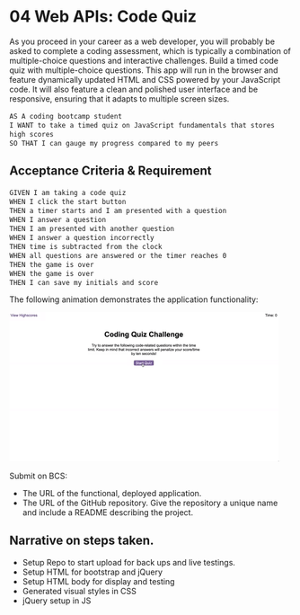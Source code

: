 # 04 Web APIs: Code Quiz

As you proceed in your career as a web developer, you will probably be asked to complete a coding assessment, which is typically a combination of multiple-choice questions and interactive challenges. Build a timed code quiz with multiple-choice questions. This app will run in the browser and feature dynamically updated HTML and CSS powered by your JavaScript code. It will also feature a clean and polished user interface and be responsive, ensuring that it adapts to multiple screen sizes.

```
AS A coding bootcamp student
I WANT to take a timed quiz on JavaScript fundamentals that stores high scores
SO THAT I can gauge my progress compared to my peers
```

## Acceptance Criteria & Requirement

```
GIVEN I am taking a code quiz
WHEN I click the start button
THEN a timer starts and I am presented with a question
WHEN I answer a question
THEN I am presented with another question
WHEN I answer a question incorrectly
THEN time is subtracted from the clock
WHEN all questions are answered or the timer reaches 0
THEN the game is over
WHEN the game is over
THEN I can save my initials and score
```

The following animation demonstrates the application functionality:

![code quiz](./Assets/04-web-apis-homework-demo.gif)

Submit on BCS:

- The URL of the functional, deployed application.
- The URL of the GitHub repository. Give the repository a unique name and include a README describing the project.

## Narrative on steps taken.

- Setup Repo to start upload for back ups and live testings.
- Setup HTML for bootstrap and jQuery
- Setup HTML body for display and testing
- Generated visual styles in CSS
- jQuery setup in JS
